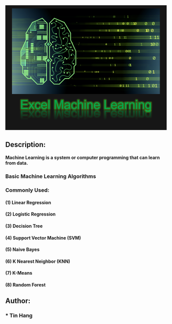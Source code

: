 <img src="ExcelML.PNG">

## Description:

#### Machine Learning is a system or computer programming that can learn from data.  

### Basic Machine Learning Algorithms  
### Commonly Used:  
#### (1) Linear Regression
#### (2) Logistic Regression  
#### (3) Decision Tree  
#### (4) Support Vector Machine (SVM)      
#### (5) Naive Bayes 
#### (6) K Nearest Neighbor (KNN)  
#### (7) K-Means  
#### (8) Random Forest  

## Author:  
### * Tin Hang  
